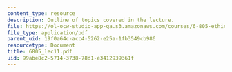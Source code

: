 ```yaml
---
content_type: resource
description: Outline of topics covered in the lecture.
file: https://ol-ocw-studio-app-qa.s3.amazonaws.com/courses/6-805-ethics-and-the-law-on-the-electronic-frontier-fall-2005/99abe8c25714373878d1e3412939361f_6805_lec11.pdf
file_type: application/pdf
parent_uid: 19f0a64c-acc4-5262-e25a-1fb3549cb986
resourcetype: Document
title: 6805_lec11.pdf
uid: 99abe8c2-5714-3738-78d1-e3412939361f
---
```

